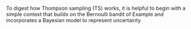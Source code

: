 To digest how Thompson sampling (TS) works, it is helpful to begin with a simple context that builds on the Bernoulli bandit of Example
 and incorporates a Bayesian model to represent uncertainty
